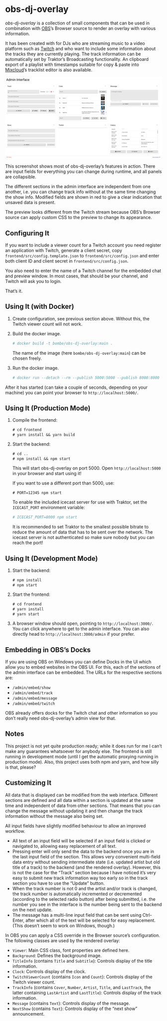 # obs-dj-overlay

*obs-dj-overlay* is a collection of small components that can
be used in combination with [OBS](https://obsproject.com/)’s
Browser source to render an overlay with various information.

It has been created with for DJs who are streaming music to
a video platform such as [Twitch](https://twitch.tv/) and who
want to include some information about the tracks they are
currently playing. The track information can be automatically
set by Traktor’s Broadcasting functionality. An clipboard export
of a playlist with timestamps suitable for copy & paste into
[Mixcloud](https://mixcloud.com/)’s tracklist editor is also available.

![Screenshot of the admin interface](images/admin-interface.png)

This screenshot shows most of obs-dj-overlay’s features in action. There are
input fields for everything you can change during runtime, and all panels are
collapsible.

The different sections in the admin interface are independent
from one another, i.e. you can change track info without at
the same time changing the show info. Modified fields are
shown in red to give a clear indication that unsaved data is
present.

The preview looks different from the Twitch stream because
OBS’s Browser source can apply custom CSS to the preview to
change its appearance.

## Configuring It

If you want to include a viewer count for a Twitch account
you need register an application with Twitch, generate a
client secret, copy `frontend/src/config.template.json` to
`frontend/src/config.json` and enter both client ID and client
secret in `frontend/src/config.json`.

You also need to enter the name of a Twitch channel for the
embedded chat and preview window. In most cases, that should
be your channel, and Twitch will ask you to login.

That’s it.

## Using It (with Docker)

1. Create configuration, see previous section above. Without this, the
Twitch viewer count will not work.

2. Build the docker image.

    ``` sh
   # docker build -t bombe/obs-dj-overlay:main .
    ```

    The name of the image (here `bombe/obs-dj-overlay:main`) can be chosen
    freely.

3. Run the docker image.

    ``` sh
   # docker run --detach --rm --publish 5000:5000 --publish 8000:8000 --env ICECAST_PORT=8000 bombe/obs-dj-overlay:main
   ```

After it has started (can take a couple of seconds, depending on your machine)
you can point your browser to `http://localhost:5000/`.

## Using It (Production Mode)

1. Compile the frontend:

    ```
   # cd frontend
   # yarn install && yarn build
   ```

1. Start the backend:

   ```
   # cd ..
   # npm install && npm start
   ```

    This will start obs-dj-overlay on port 5000. Open `http://localhost:5000`
    in your browser and start using it!

    If you want to use a different port than 5000, use:

    ```
   # PORT=12345 npm start
   ```

    To enable the included icecast server for use with Traktor, set the
    `ICECAST_PORT` environment variable:

    ``` sh
   # ICECAST_PORT=8000 npm start
   ```

   It is recommended to set Traktor to the smallest possible bitrate to
   reduce the amount of data that has to be sent over the network. The
   icecast server is not authenticated so make sure nobody but you can
   reach the port!

## Using It (Development Mode)

1. Start the backend:

    ```
   # npm install
   # npm start
   ```

1. Start the frontend:

    ```
    # cd frontend
    # yarn install
    # yarn start
    ```

1. A browser window should open, pointing to `http://localhost:3000/`.
You can click anywhere to get to the admin interface. You can also directly
head to `http://localhost:3000/admin` if your prefer.

## Embedding in OBS’s Docks

If you are using OBS on Windows you can define Docks in the UI which allow
you to embed websites in the OBS UI. For this, each of the sections of the
admin interface can be embedded. The URLs for the respective sections are:

* `/admin/embed/show`
* `/admin/embed/track`
* `/admin/embed/message`
* `/admin/embed/twitch`

OBS already offers docks for the Twitch chat and other information so you
don’t really need obs-dj-overlay’s admin view for that.

## Notes

This project is not yet quite production ready; while it does run for me I
can’t make any guarantees whatsoever for anybody else. The frontend is
still running in development mode (until I get the automatic proxying running
in production mode). Also, this project uses both npm and yarn, and how silly
is that, please?

## Customizing It

All data that is displayed can be modified from the web interface.
Different sections are defined and all data within a section is updated
at the same time and independent of data from other sections. That
means that you can change the message without updating it and then
change the track information without the message also being set.

All input fields have slightly modified behaviour to allow an improved
workflow.

* All text of an input field will be selected if an input field is clicked or
navigated to, allowing easy replacement of all text.
* Pressing enter will only send the data to the backend once you are in
the last input field of the section. This allows very convenient multi-field
data entry without sending intermediate state (i.e. updated artist but old
title of a track) to the backend (and the rendered overlay). However, this
is not the case for the “Track” section because I have noticed it’s very easy
to submit new track information way too early so in the track section you
have to use the “Update” button.
* When the track number is not 0 and the artist and/or track is changed,
the track number is automatically incremented or decremented (according
to the selected radio button) after being submitted, i.e. the number you see
in the interface is the number being sent to the backend on the next update.
* The message has a multi-line input field that can be sent using
Ctrl-Enter, after which all of the text will be selected for easy
replacement. (This doesn’t seem to work on Windows, though.)

In OBS you can apply a CSS override in the Browser source’s
configuration. The following classes are used by the rendered overlay: 

* `Viewer`: Main CSS class, font properties are defined here.
* `Background`: Defines the background image.
* `TitleInfo` (contains `Title` and `Subtitle`): Controls display of
the title information.
* `Clock`: Controls display of the clock.
* `TwitchViewerCount` (contains `Icon` and `Count`): Controls
display of the Twitch viewer count.
* `TrackInfo` (contains `Cover`, `Number`, `Artist`, `Title`, and `LastTrack`,
the latter containing `LastArtist` and `LastTitle`): Controls display of the
track information.
* `Message` (contains `Text`): Controls display of the message.
* `NextShow` (contains `Text`): Controls display of the “next
show” announcement.
